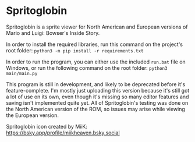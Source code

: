 # Spritoglobin
Spritoglobin is a sprite viewer for North American and European versions of Mario and Luigi: Bowser's Inside Story.

In order to install the required libraries, run this command on the project's root folder: `python3 -m pip install -r requirements.txt`

In order to run the program, you can either use the included `run.bat` file on Windows, or run the following command on the root folder: `python3 main/main.py`

This program is still in development, and likely to be deprecated before it's feature-complete.
I'm mostly just uploading this version because it's still got a lot of use on its own, even though it's missing so many editor features and saving isn't implemented quite yet.
All of Spritoglobin's testing was done on the North American version of the ROM, so issues may arise while viewing the European version.

Spritoglobin icon created by MiiK: https://bsky.app/profile/miikheaven.bsky.social

